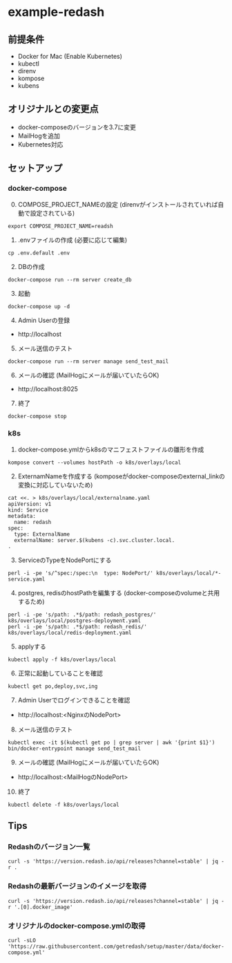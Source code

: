 # example-redash

## 前提条件
- Docker for Mac (Enable Kubernetes)
- kubectl
- direnv
- kompose
- kubens

## オリジナルとの変更点
- docker-composeのバージョンを3.7に変更
- MailHogを追加
- Kubernetes対応

## セットアップ
### docker-compose
0. COMPOSE_PROJECT_NAMEの設定 (direnvがインストールされていれば自動で設定されている)
```
export COMPOSE_PROJECT_NAME=readsh
```

1. .envファイルの作成 (必要に応じて編集)
```
cp .env.default .env
```

2. DBの作成
```
docker-compose run --rm server create_db
```

3. 起動
```
docker-compose up -d
```

4. Admin Userの登録

- http://localhost

5. メール送信のテスト
```
docker-compose run --rm server manage send_test_mail
```

6. メールの確認 (MailHogにメールが届いていたらOK)

- http://localhost:8025

7. 終了
```
docker-compose stop
```

### k8s
1. docker-compose.ymlからk8sのマニフェストファイルの雛形を作成
```
kompose convert --volumes hostPath -o k8s/overlays/local
```

2. ExternamNameを作成する (komposeがdocker-composeのexternal_linkの変換に対応していないため)
```
cat <<. > k8s/overlays/local/externalname.yaml
apiVersion: v1
kind: Service
metadata:
  name: redash
spec:
  type: ExternalName
  externalName: server.$(kubens -c).svc.cluster.local.
.
```

3. ServiceのTypeをNodePortにする
```
perl -i -pe 's/^spec:/spec:\n  type: NodePort/' k8s/overlays/local/*-service.yaml
```

4. postgres, redisのhostPathを編集する (docker-composeのvolumeと共用するため)
```
perl -i -pe 's/path: .*$/path: redash_postgres/' k8s/overlays/local/postgres-deployment.yaml
perl -i -pe 's/path: .*$/path: redash_redis/' k8s/overlays/local/redis-deployment.yaml
```

5. applyする
```
kubectl apply -f k8s/overlays/local
```

6. 正常に起動していることを確認
```
kubectl get po,deploy,svc,ing
```

7. Admin Userでログインできることを確認

- http://localhost:<NginxのNodePort>

8. メール送信のテスト
```
kubectl exec -it $(kubectl get po | grep server | awk '{print $1}') bin/docker-entrypoint manage send_test_mail
```

9. メールの確認 (MailHogにメールが届いていたらOK)

- http://localhost:<MailHogのNodePort>

10. 終了
```
kubectl delete -f k8s/overlays/local
```

## Tips
### Redashのバージョン一覧
```
curl -s 'https://version.redash.io/api/releases?channel=stable' | jq -r .
```

### Redashの最新バージョンのイメージを取得
```
curl -s 'https://version.redash.io/api/releases?channel=stable' | jq -r '.[0].docker_image'
```

### オリジナルのdocker-compose.ymlの取得
```
curl -sLO 'https://raw.githubusercontent.com/getredash/setup/master/data/docker-compose.yml'
```
